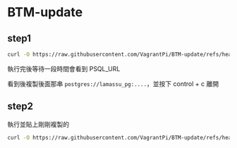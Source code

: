 # BTM-update

## step1

```bash
curl -O https://raw.githubusercontent.com/VagrantPi/BTM-update/refs/heads/main/step1.sh && bash step1.sh
```

執行完後等待一段時間會看到 PSQL_URL

看到後複製後面那串 `postgres://lamassu_pg:....`，並按下 control + c 離開

## step2

執行並貼上剛剛複製的

```bash
curl -O https://raw.githubusercontent.com/VagrantPi/BTM-update/refs/heads/main/step2.sh && bash step2.sh
```


